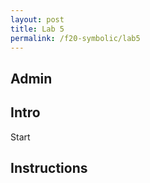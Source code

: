 ```yaml
---
layout: post
title: Lab 5
permalink: /f20-symbolic/lab5
---
```




## Admin

## Intro

<span class="newthought">Start</span>

## Instructions

